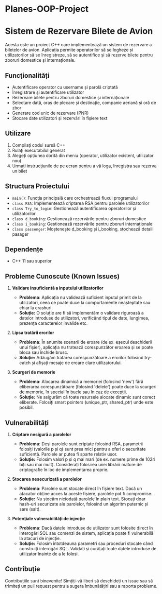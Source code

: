 # Planes-OOP-Project

# Sistem de Rezervare Bilete de Avion

Acesta este un proiect C++ care implementează un sistem de rezervare a biletelor de avion. Aplicația permite operatorilor să se logheze și utilizatorilor să se înregistreze, să se autentifice și să rezerve bilete pentru zboruri domestice și internaționale.

## Funcționalități

- Autentificare operator cu username și parolă criptată
- Înregistrare și autentificare utilizator 
- Rezervare bilete pentru zboruri domestice și internaționale
- Selectare dată, oraș de plecare și destinație, companie aeriană și oră de zbor
- Generare cod unic de rezervare (PNR)
- Stocare date utilizatori și rezervări în fișiere text

## Utilizare

1. Compilați codul sursă C++
2. Rulați executabilul generat
3. Alegeți opțiunea dorită din meniu (operator, utilizator existent, utilizator nou)
4. Urmați instrucțiunile de pe ecran pentru a vă loga, înregistra sau rezerva un bilet

## Structura Proiectului

- `main()`: Funcția principală care orchestrează fluxul programului
- `class RSA`: Implementează criptarea RSA pentru parolele utilizatorilor
- `class Try_to_login`: Gestionează autentificarea operatorilor și utilizatorilor
- `class d_booking`: Gestionează rezervările pentru zboruri domestice  
- `class i_booking`: Gestionează rezervările pentru zboruri internaționale
- `class passenger`: Moștenește d_booking și i_booking, stochează detalii pasager

## Dependențe

- C++ 11 sau superior

## Probleme Cunoscute (Known Issues)

1. **Validare insuficientă a inputului utilizatorilor**
   - **Problema:** Aplicația nu validează suficient inputul primit de la utilizatori, ceea ce poate duce la comportamente neașteptate sau chiar la crashuri.
   - **Soluție:** O soluție are fi să implementăm o validare riguroasă a datelor introduse de utilizatori, verificând tipul de date, lungimea, prezența caracterelor invalide etc.

2. **Lipsa tratării erorilor**
   - **Problema:** În anumite scenarii de eroare (de ex. eșecul deschiderii unui fișier), aplicația nu tratează corespunzător eroarea și se poate bloca sau închide brusc.
   - **Soluție:** Adăugăm tratarea corespunzătoare a erorilor folosind try-catch și afișați mesaje de eroare clare utilizatorului.

3. **Scurgeri de memorie**
   - **Problema:** Alocarea dinamică a memoriei (folosind 'new') fără eliberarea corespunzătoare (folosind 'delete') poate duce la scurgeri de memorie, în special în bucle sau în caz de excepții.
   - **Soluție:** Ne asigurăm că toate resursele alocate dinamic sunt corect eliberate. Folosiți smart pointers (unique_ptr, shared_ptr) unde este posibil.

## Vulnerabilități

1. **Criptare nesigură a parolelor**
   - **Problema:** Deși parolele sunt criptate folosind RSA, parametrii folosiți (valorile p și q) sunt prea mici pentru a oferi o securitate suficientă. Parolele ar putea fi sparte relativ ușor.
   - **Soluție:** Folosim valori p și q mai mari (de ex. numere prime de 1024 biți sau mai mult). Considerați folosirea unei librării mature de criptografie în loc de implementarea proprie.

2. **Stocarea nesecurizată a parolelor**
   - **Problema:** Parolele sunt stocate direct în fișiere text. Dacă un atacator obține acces la aceste fișiere, parolele pot fi compromise.
   - **Soluție:** Nu stocăm niciodată parolele în plain text. Stocați doar hash-uri securizate ale parolelor, folosind un algoritm puternic și sare (salt).

3. **Potențiale vulnerabilități de injecție**
   - **Problema:** Dacă datele introduse de utilizator sunt folosite direct în interogări SQL sau comenzi de sistem, aplicația poate fi vulnerabilă la atacuri de injecție.
   - **Soluție:** Folosim întotdeauna parametri sau proceduri stocate când construiți interogări SQL. Validați și curățați toate datele introduse de utilizator înainte de a le folosi.

## Contribuție

Contribuțiile sunt binevenite! Simțiți-vă liberi să deschideți un issue sau să trimiteți un pull request pentru a sugera îmbunătățiri sau a raporta probleme.
